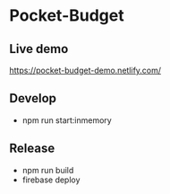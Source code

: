 # Pocket-Budget

## Live demo
https://pocket-budget-demo.netlify.com/

## Develop
- npm run start:inmemory

## Release
- npm run build
- firebase deploy
